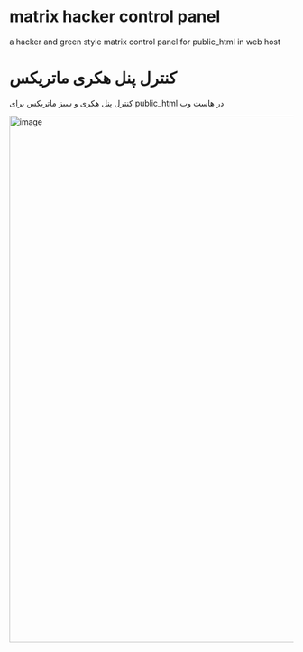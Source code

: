 # matrix hacker control panel
a hacker and green style matrix control panel for public_html in web host

# کنترل پنل هکری ماتریکس
کنترل پنل هکری و سبز ماتریکس برای public_html در هاست وب


<img width="1265" height="933" alt="image" src="https://github.com/user-attachments/assets/3e6c49ce-2444-493d-88aa-262bfbbcfe74" />
